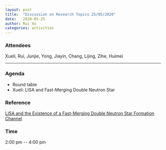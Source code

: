 ```yaml
---
layout: post
title:  "Discussion on Research Topics 25/05/2020"
date:   2020-05-25
author: Rui Xu
categories: activities
---
```



### Attendees


Xueli, Rui, Junjie, Yong, Jiayin, Chang, Lijing, Zihe, Huimei

---

### Agenda

- Round table
- Xueli: LISA and Fast-Merging Double Neutron Star


### Reference

[LISA and the Existence of a Fast-Merging Double Neutron Star Formation Channel](https://arxiv.org/abs/1910.13436)


### Time

2:00 pm -- 4:00 pm

